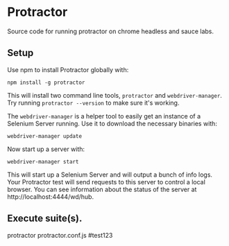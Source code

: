 # Protractor
Source code for running protractor on chrome headless and sauce labs.

## Setup
Use npm to install Protractor globally with:

```
npm install -g protractor
```
This will install two command line tools, `protractor` and `webdriver-manager`. Try running `protractor --version` to make sure it's working.

The `webdriver-manager` is a helper tool to easily get an instance of a Selenium Server running. Use it to download the necessary binaries with:

```
webdriver-manager update
```

Now start up a server with:

```
webdriver-manager start
```

This will start up a Selenium Server and will output a bunch of info logs. Your Protractor test will send requests to this server to control a local browser. You can see information about the status of the server at http://localhost:4444/wd/hub.


## Execute suite(s).
protractor protractor.conf.js 
#test123

